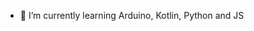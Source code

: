 - 🌱 I’m currently learning Arduino, Kotlin, Python and JS


<!---
RomanAbeiro/RomanAbeiro is a ✨ special ✨ repository because its `README.md` (this file) appears on your GitHub profile.
You can click the Preview link to take a look at your changes.
--->
